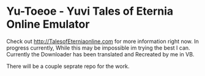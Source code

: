 # Yu-Toeoe - Yuvi Tales of Eternia Online Emulator

Check out http://TalesofEterniaonline.com for more information right now.
In progress currently, While this may be impossible im trying the best I can. Currently the Downloader has been translated and Recreated by me in VB.

There will be a couple seprate repo for the work.
